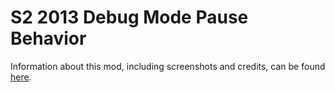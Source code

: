 # S2 2013 Debug Mode Pause Behavior
Information about this mod, including screenshots and credits, can be found [here](https://sonic3air.boards.net/thread/458/sonic-2013-debug-pause-behavior).